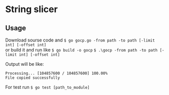 # String slicer

## Usage
Download sourse code and 
`$ go gocp.go -from path -to path [-limit int] [-offset int]`  
or build it and run like
`$ go build -o gocp`
`$ .\gocp -from path -to path [-limit int] [-offset int]`
    

Output will be like: 

    Processing... [104857600 / 104857600] 100.00%
    File copied successfully


For test run `$ go test [path_to_module]`  

